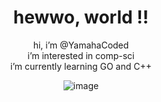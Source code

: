 <div align=center>

# hewwo, world !!

hi, i’m @YamahaCoded    
i’m interested in comp-sci    
i’m currently learning GO and C++    
  
  
![image](https://imgur.com/CzGWxDK.gif)
</div>


<!---
YamahaCoded/YamahaCoded is a ✨ special ✨ repository because its `README.md` (this file) appears on your GitHub profile.
You can click the Preview link to take a look at your changes.
--->
